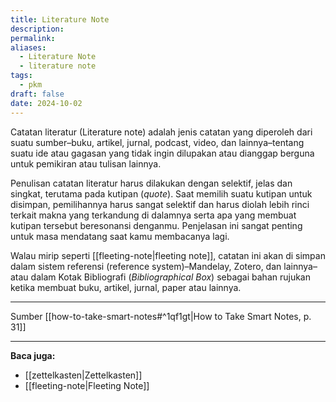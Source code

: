 ```yaml
---
title: Literature Note
description: 
permalink: 
aliases:
  - Literature Note
  - literature note
tags:
  - pkm
draft: false
date: 2024-10-02
---
```

Catatan literatur (Literature note) adalah jenis catatan yang diperoleh dari suatu sumber–buku, artikel, jurnal, podcast, video, dan lainnya–tentang suatu ide atau gagasan yang tidak ingin dilupakan atau dianggap berguna untuk pemikiran atau tulisan lainnya. 

Penulisan catatan literatur harus dilakukan dengan selektif, jelas dan singkat, terutama pada kutipan (*quote*). Saat memilih suatu kutipan untuk disimpan, pemilihannya harus sangat selektif dan harus diolah lebih rinci terkait makna yang terkandung di dalamnya serta apa yang membuat kutipan tersebut beresonansi denganmu. Penjelasan ini sangat penting untuk masa mendatang saat kamu membacanya lagi.

Walau mirip seperti [[fleeting-note|fleeting note]], catatan ini akan di simpan dalam sistem referensi (reference system)–Mandelay, Zotero, dan lainnya– atau dalam Kotak Bibliografi (*Bibliographical Box*) sebagai bahan rujukan ketika membuat buku, artikel, jurnal, paper atau lainnya.

---

Sumber [[how-to-take-smart-notes#^1qf1gt|How to Take Smart Notes, p. 31]]

---

**Baca juga:**
- [[zettelkasten|Zettelkasten]]
- [[fleeting-note|Fleeting Note]]
